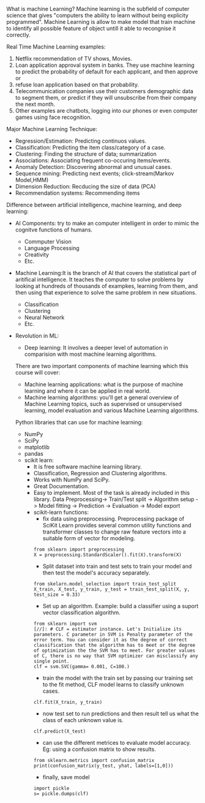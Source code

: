 What is machine Learning?
Machine learning is the subfield of computer science that gives "computers the ability to learn without being explicity programmed".
Machine Learning is allow to make model that train machine to identify all possible feature of object untill it able to recongnise it correctly.

Real Time Machine Learning examples:
1. Netflix recommendation of TV shows, Movies.
2. Loan application approval system in banks. They use machine learning to predict the probability of default for each applicant, and then approve or
3. refuse loan application based on that probability.
4. Telecommunication companies use their customers demographic data to segment them, or predict if they will unsubscribe from their company the next month.
5. Other examples are chatbots, logging into our phones or even computer games using face recognition.

Major Machine Learning Technique:
- Regression/Estimation: Predicting continuos values.
- Classification: Predicting the item class/category of a case.
- Clustering: Finding the structure of data; summarization
- Associations: Associating frequent co-occuring items/events.
- Anomaly Detection: Discovering abnormal and unusual cases.
- Sequence mining: Predicting next events; click-stream(Markov Model,HMM)
- Dimension Reduction: Recducing the size of data (PCA)
- Recommendation systems: Recommending items

Difference between artificial intelligence, machine learning, and deep learning:
- AI Components: try to make an computer intelligent in order to mimic the cognitve functions of humans.
  - Commputer Vision
  - Language Processing
  - Creativity
  - Etc.
- Machine Learning:It is the branch of AI that covers the statistical part of aritifical intelligence.
It teaches the computer to solve problems by looking at hundreds of thousands of exampkes, learning
from them, and then using that experience to solve the same problem in new situations.
  - Classification
  - Clustering
  - Neural Network
  - Etc.
- Revolution in ML:
  - Deep learning: It involves a deeper level of automation in comparision with most machine learning
  algorithms.
  
  There are two important components of machine learning which this course will cover:
  - Machine learning applications: what is the purpose of machine learning and where it can be applied in real world.
  - Machine learning algorithms: you'll get a general overview of Machine Learning topics, such as supervised or 
  unsupervised learning, model evaluation and various Machine Learning algorithms.
  
  Python libraries that can use for machine learning:
  - NumPy
  - SciPy
  - matplotlib
  - pandas
  - scikit learn: 
    - It is free software machine learning library.
    - Classification, Regression and Clustering algorithms.
    - Works with NumPy and SciPy.
    - Great Documentation.
    - Easy to implement. Most of the task is already included in this library.
    Data Preprocessing-> Train/Test split -> Algorithm setup -> Model fitting -> Prediction -> Evaluation -> Model export
    - scikit-learn functions:
      - fix data using preprocessing. Preprocessing package of SciKit Learn provides several common utility functions and transformer classes to change
      raw feature vectors into a suitable form of vector for modeling.
      ```
      from sklearn import preprocessing
      X = preprocessing.StandardScaler().fit(X).transform(X)
      ```
      - Split dataset into train and test sets to train your model and then test the model's accuracy separately.
      ```
      from skelarn.model_selection import train_test_split
      X_train, X_test, y_train, y_test = train_test_split(X, y, test_size = 0.33)
      ```
      - Set up an algorithm. Example: build a classifier using a suport vector classification algorithm.
      ```
      from sklearn import svm
      [//]: # CLF = estimator instance. Let's Initialize its parameters. C parameter in SVM is Penalty parameter of the error term. You can consider it as the degree of correct classification that the algorithm has to meet or the degree of optimization the the SVM has to meet. For greater values of C, there is no way that SVM optimizer can misclassify any single point.
      clf = svm.SVC(gamma= 0.001, C=100.)
      ```
      - train the model with the train set by passing our training set to the fit method, CLF model learns to classify unknown cases.
      ```
      clf.fit(X_train, y_train)
      ```
      - now test set to run predictions and then result tell us what the class of each unknown value is.
      ```
      clf.predict(X_test)
      ```
      - can use the different metrices to evaluate model accuracy. Eg: using a confusion matrix to show results.
      ```
      from sklearn.metrics import confusion_matrix
      print(confusion_matrix(y_test, yhat, labels=[1,0]))
      ```
      - finally, save model
      ```
      import pickle
      s= pickle.dumps(clf)
      ```
      
      
      
    
    

